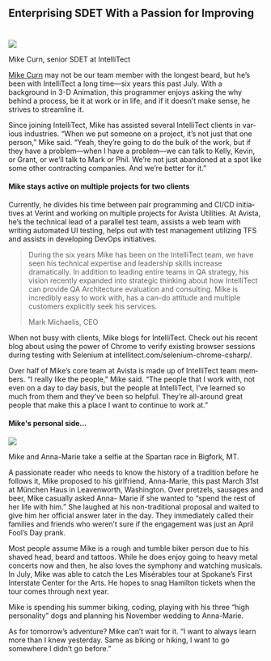 

## Enterprising SDET With a Passion for Improving
#
![](https://intellitect.com/wp-content/uploads/2017/05/Mike-SWR.jpg)

Mike Curn, senior SDET at IntelliTect

[Mike Curn](/mike-curn/) may not be our team mem­ber with the longest beard, but he’s been with IntelliTect a long time—six years this past July. With a background in 3-D Animation, this programmer en­joys asking the why behind a process, be it at work or in life, and if it doesn’t make sense, he strives to streamline it.

Since joining IntelliTect, Mike has as­sisted several IntelliTect clients in var­ious industries. “When we put some­one on a project, it’s not just that one person,” Mike said. “Yeah, they’re go­ing to do the bulk of the work, but if they have a problem—when I have a problem—we can talk to Kelly, Kevin, or Grant, or we’ll talk to Mark or Phil. We’re not just abandoned at a spot like some other contracting compa­nies. And we’re better for it.”

#### Mike stays active on multiple projects for two clients

Currently, he divides his time between pair programming and CI/CD initia­tives at Verint and working on multiple projects for Avista Utilities. At Avista, he’s the technical lead of a parallel test team, assists a web team with writing automated UI testing, helps out with test management utilizing TFS and as­sists in developing DevOps initiatives.

> During the six years Mike has been on the IntelliTect team, we have seen his technical expertise and leadership skills increase dramatically. In addition to leading entire teams in QA strategy, his vision recently expanded into strategic thinking about how IntelliTect can provide QA Architecture evaluation and consulting. Mike is incredibly easy to work with, has a can-do attitude and multiple customers explicitly seek his services.
> 
> Mark Michaelis, CEO

When not busy with clients, Mike blogs for IntelliTect. Check out his recent blog about using the power of Chrome to verify existing browser sessions during testing with Selenium at intel­litect.com/selenium-chrome-csharp/.

Over half of Mike’s core team at Avista is made up of IntelliTect team mem­bers. “I really like the people,” Mike said. “The people that I work with, not even on a day to day basis, but the people at IntelliTect, I’ve learned so much from them and they’ve been so helpful. They’re all-around great people that make this a place I want to continue to work at.”

#### Mike's personal side...

![](https://intellitect.com/wp-content/uploads/2019/08/IMG_20180506_115637726-1024x768.jpg)

Mike and Anna-Marie take a selfie at the Spartan race in Bigfork, MT.

A passionate reader who needs to know the history of a tradition before he follows it, Mike proposed to his girlfriend, Anna-Marie, this past March 31st at München Haus in Leavenworth, Washington. Over pretzels, sausages and beer, Mike casually asked Anna- Marie if she wanted to “spend the rest of her life with him.” She laughed at his non-traditional proposal and waited to give him her official answer later in the day. They immediately called their families and friends who weren’t sure if the engagement was just an April Fool’s Day prank.

Most people assume Mike is a rough and tumble biker person due to his shaved head, beard and tattoos. While he does enjoy going to heavy metal concerts now and then, he also loves the symphony and watch­ing musicals. In July, Mike was able to catch the Les Misérables tour at Spokane’s First Interstate Center for the Arts. He hopes to snag Hamilton tickets when the tour comes through next year.

Mike is spending his summer biking, coding, playing with his three “high personality” dogs and planning his November wedding to Anna-Marie.

As for tomorrow’s adventure? Mike can’t wait for it. “I want to always learn more than I knew yesterday. Same as biking or hiking, I want to go somewhere I didn’t go before.”
